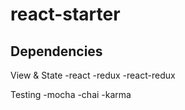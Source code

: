 # react-starter

## Dependencies

View & State
  -react
  -redux
  -react-redux

Testing
  -mocha
  -chai
  -karma
